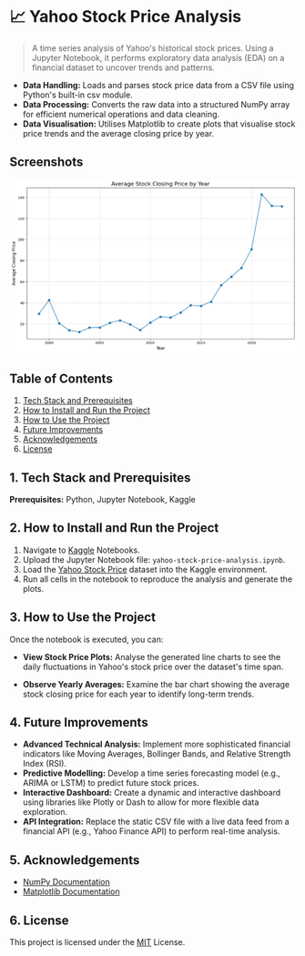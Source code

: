 # 📈 Yahoo Stock Price Analysis 

> A time series analysis of Yahoo's historical stock prices. Using a Jupyter Notebook, it performs exploratory data analysis (EDA) on a financial dataset to uncover trends and patterns.

- **Data Handling:** Loads and parses stock price data from a CSV file using Python's built-in csv module.
- **Data Processing:** Converts the raw data into a structured NumPy array for efficient numerical operations and data cleaning.
- **Data Visualisation:** Utilises Matplotlib to create plots that visualise stock price trends and the average closing price by year.

## Screenshots

![](/assets/screenshot.png)

## Table of Contents

1. [Tech Stack and Prerequisites](#1-tech-stack-and-prerequisites)
2. [How to Install and Run the Project](#2-how-to-install-and-run-the-project)
3. [How to Use the Project](#3-how-to-use-the-project)
4. [Future Improvements](#4-future-improvements)
5. [Acknowledgements](#5-acknowledgements)
6. [License](#6-license)
## 1. Tech Stack and Prerequisites

**Prerequisites:** Python, Jupyter Notebook, Kaggle

## 2. How to Install and Run the Project

1. Navigate to [Kaggle](https://www.kaggle.com/) Notebooks.
2. Upload the Jupyter Notebook file: `yahoo-stock-price-analysis.ipynb`.
3. Load the [Yahoo Stock Price](https://www.kaggle.com/datasets/aursalan/yahoo-stock-price) dataset into the Kaggle environment.
4. Run all cells in the notebook to reproduce the analysis and generate the plots.
## 3. How to Use the Project

Once the notebook is executed, you can:

- **View Stock Price Plots:** Analyse the generated line charts to see the daily fluctuations in Yahoo's stock price over the dataset's time span.

- **Observe Yearly Averages:** Examine the bar chart showing the average stock closing price for each year to identify long-term trends.
##  4. Future Improvements

- **Advanced Technical Analysis:** Implement more sophisticated financial indicators like Moving Averages, Bollinger Bands, and Relative Strength Index (RSI).
- **Predictive Modelling:** Develop a time series forecasting model (e.g., ARIMA or LSTM) to predict future stock prices.
- **Interactive Dashboard:** Create a dynamic and interactive dashboard using libraries like Plotly or Dash to allow for more flexible data exploration.
- **API Integration:** Replace the static CSV file with a live data feed from a financial API (e.g., Yahoo Finance API) to perform real-time analysis.
## 5. Acknowledgements

- [NumPy Documentation](https://numpy.org/doc/)
- [Matplotlib Documentation](https://matplotlib.org/stable/index.html)
## 6. License

This project is licensed under the [MIT](LICENSE) License.
